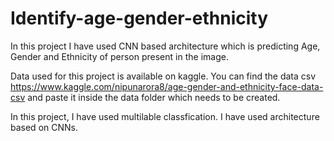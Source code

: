 # Identify-age-gender-ethnicity
In this project I have used CNN based architecture which is predicting Age, Gender and Ethnicity of person present in the image. 

Data used for this project is available on kaggle. You can find the data csv https://www.kaggle.com/nipunarora8/age-gender-and-ethnicity-face-data-csv and paste it inside the data folder which needs to be created.

In this project, I have used multilable classfication. I have used architecture based on CNNs.
